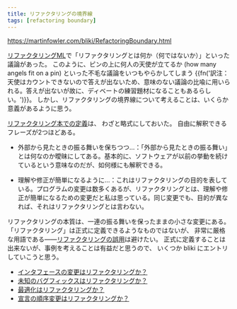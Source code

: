 ```yaml
---
title: リファクタリングの境界線
tags: [refactoring boundary]
---
```


https://martinfowler.com/bliki/RefactoringBoundary.html

[リファクタリングML](http://groups.yahoo.com/group/refactoring)で「リファクタリングとは何か（何ではないか）」といった議論があった。
このように、ピンの上に何人の天使が立てるか (how many angels fit on a pin) といった不毛な議論をいつもやらかしてしまう
{{fn('訳注：天使はカウントできないので答えが出ないため、意味のない議論の比喩に用いられる。答えが出ないが故に、ディベートの練習題材になることもあるらしい。')}}。
しかし、リファクタリングの境界線について考えることは、いくらか意義があるように思う。

[リファクタリング本での定義](DefinitionOfRefactoring)は、
わざと略式にしておいた。
自由に解釈できるフレーズが2つほどある。

* 外部から見たときの振る舞いを保ちつつ...：「外部から見たときの振る舞い」とは何なのか曖昧にしてある。基本的に、ソフトウェアが以前の挙動を続けているという意味なのだが、如何様にも解釈できる。

* 理解や修正が簡単になるように...：これはリファクタリングの目的を表している。プログラムの変更は数多くあるが、リファクタリングとは、理解や修正が簡単になるための変更だと私は思っている。同じ変更でも、目的が異なれば、それはリファクタリングとは言わない。

リファクタリングの本質は、一連の振る舞いを保ったままの小さな変更にある。
「リファクタリング」は正式に定義できるようなものではないが、
非常に厳格な用語である——[リファクタリングの誤用](RefactoringMalapropism)は避けたい。
正式に定義することは出来ないが、事例を考えることは有益だと思うので、
いくつか bliki にエントリしていこうと思う。

* [インタフェースの変更はリファクタリングか？](IsChangingInterfacesRefactoring)
* [未知のバグフィックスはリファクタリングか？](IsFixingAnUnknownBugRefactoring)
* [最適化はリファクタリングか？](IsOptimizationRefactoring)
* [宣言の順序変更はリファクタリングか？](IsDeclarationOrderingRefactoring)
